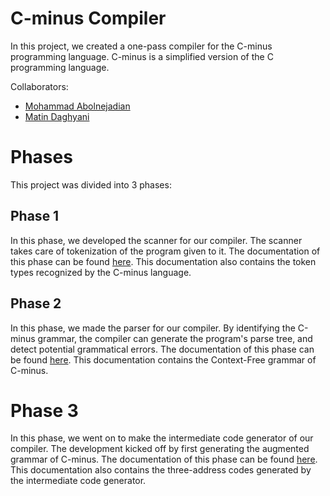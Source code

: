 C-minus Compiler
===============
In this project, we created a one-pass compiler for the C-minus programming language. C-minus is a simplified version of the C programming language.

Collaborators:
- [Mohammad Abolnejadian](https://github.com/theablemo)
- [Matin Daghyani](https://github.com/mtndaghyani)

# Phases
This project was divided into 3 phases:

## Phase 1
In this phase, we developed the scanner for our compiler. The scanner takes care of tokenization of the program given to it. The documentation of this phase can be found [here](docs/PA1/ProgrammingAssignment1.pdf).
This documentation also contains the token types recognized by the C-minus language.

## Phase 2
In this phase, we made the parser for our compiler. By identifying the C-minus grammar, the compiler can generate the program's parse tree, and detect potential grammatical errors. The documentation of this phase can be found [here](docs/PA2/ProgrammingAssignment2.pdf).
This documentation contains the Context-Free grammar of C-minus.

# Phase 3
In this phase, we went on to make the intermediate code generator of our compiler. The development kicked off by first generating the augmented grammar of C-minus. The documentation of this phase can be found [here](docs/PA3/ProgrammingAssignment3.pdf).
This documentation also contains the three-address codes generated by the intermediate code generator.
